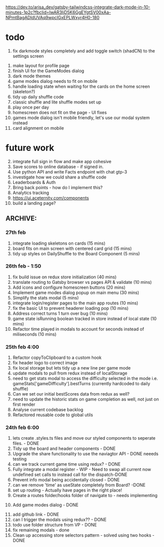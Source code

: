https://dev.to/arisa_dev/gatsby-tailwindcss-integrate-dark-mode-in-10-minutes-1p2c?fbclid=IwAR3IjD5K6GgEYgtSV00xAa-NPmtBagADldUVAq9wpcIGxEPLWxyr4H0-180


# todo 

1. fix darkmode styles completely and add toggle switch (shadCN) to the settings screen
1) make layout for profile page 
2) finish UI for the GameModes dialog
3) dark mode themes
4) game modes dialog needs to fit on mobile
5) handle loading state when waiting for the cards on the home screen (skeleton?)
6) tidy up daily shuffle code
7) classic shuffle and lite shuffle modes set up
8) play once per day
9) homescreen does not fit on the page - UI fixes
10) games mode dialog isn't mobile friendly, let's use our modal system instead
11) card alignment on mobile


# future work

2. integrate full sign in flow and make app cohesive
3. Save scores to online database - if signed in.
4. Use python API and write Facts endpoint with chat gtp-3 
5. investigate how we could share a shuffle code
6. Leaderboards & Auth
7. Bring back points - how do I implement this?
8. Analytics tracking
9. https://ui.aceternity.com/components
10. build a landing page?

## ARCHIVE: 

### 27th feb

1) integrate loading skeletons on cards (15 mins)
2) board fits on main screen with centered card grid (15 mins)
3) tidy up styles on DailyShuffle to the Board Component (5 mins)

### 26th feb - 1:50

1) fix build issue on redux store initialization (40 mins)
2) translate routing to Gatsby browser vs pages API & validate (10 mins)
3) Add icons and configure homescreen buttons (20 mins)
4) Implement game modes dialog popup on main menu (30 mins)
5) Simplify the stats modal (5 mins)
6) integrate login/register pages to the main app routes (10 mins)
7) fix the basic UI to prevent headerer loading pop (10 mins)
8) Address correct turns 1 turn over bug (10 mins)
9) game state isRunning boolean tracked in store instead of local state (10 mins)
10) Refactor time played in modals to account for seconds instead of miliseconds (10 mins)



### 25th feb 4:00

1) Refactor copyToClipboard to a custom hook
2) fix header logo to correct image 
3) fix local storage but lets tidy up a new line per game mode
4) update modals to pull from redux instead of localStorage
5) need to get stats modal to access the difficulty selected in the mode i.e. gameStats['gameDifficulty'].bestTurns (currently hardcoded to daily shuffle)
6) Can we set our initial bestScores data from redux as well? 
7) need to update the historic stats on game completion as well, not just on first render
8) Analyse current codebase backlog
9) Refactored reusable code to global utils

 ### 24th feb 6:00

1) lets create .styles.ts files and move our styled components to seperate files. - DONE 
2) Tidy up the board and header components - DONE
3) Upgrade the share functionality to use the naviagtor API - DONE neeeds testing
4) can we track current game time using redux? - DONE
5) Fully integrate a modal register - WIP - Need to swap all current now undefined set calls to instead call for the dispatch-DONE
6) Prevent info modal being accidentally closed - DONE
7) can we remove 'time' as useState completely from Board?  -DONE 
8) set up routing - Actually have pages in the right place! 
9) Create a routes folder/hooks folder of navigate to - needs implementing 
10. Add game modes dialog  - DONE
11) add github link - DONE
12) can I trigger the modals using redux?? - DONE
13) todo use folder structure from VP - DONE 
14) fix remaining modals - done
15) Clean up accessing store selectors pattern - solved using two hooks - DONE